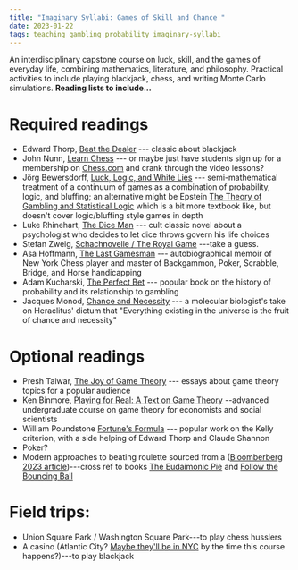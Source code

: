 ```yaml
---
title: "Imaginary Syllabi: Games of Skill and Chance "
date: 2023-01-22
tags: teaching gambling probability imaginary-syllabi
---
```


An interdisciplinary capstone course on luck, skill, and the games of everyday life, combining mathematics, literature, and philosophy.  Practical activities to include playing blackjack, chess, and writing Monte Carlo simulations. **Reading lists to include...**

# Required readings

* Edward Thorp, [Beat the Dealer](https://amzn.to/3GXL8g7) --- classic about blackjack
* John Nunn, [Learn Chess](https://amzn.to/3D5UR2H) --- or maybe just have students sign up for a membership on [Chess.com](https://www.chess.com) and crank through the video lessons?
* Jörg Bewersdorff, [Luck, Logic, and White Lies](https://amzn.to/3HiVEjn) --- semi-mathematical treatment of a continuum of games as a combination of probability, logic, and bluffing; an alternative might be Epstein [The Theory of Gambling and Statistical Logic](https://amzn.to/3J7DLFG) which is a bit more textbook like, but doesn't cover logic/bluffing style games in depth
* Luke Rhinehart, [The Dice Man](https://amzn.to/3Wydsvg) --- cult classic novel about a psychologist who decides to let dice throws govern his life choices
* Stefan Zweig, [Schachnovelle / The Royal Game](https://en.wikipedia.org/wiki/The_Royal_Game) ---take a guess.
* Asa Hoffmann, [The Last Gamesman](https://amzn.to/3JfiCcq) --- autobiographical memoir of New York Chess player and master of Backgammon, Poker, Scrabble, Bridge, and Horse handicapping
* Adam Kucharski, [The Perfect Bet](https://amzn.to/3XQs8XC) --- popular book on the history of probability and its relationship to gambling
* Jacques Monod, [Chance and Necessity](https://en.wikipedia.org/wiki/Chance_and_Necessity) --- a molecular biologist's take on Heraclitus' dictum that "Everything existing in the universe is the fruit of chance and necessity" 

# Optional readings

* Presh Talwar, [The Joy of Game Theory](https://amzn.to/3ZXPFrt) --- essays about game theory topics for a popular audience
* Ken Binmore, [Playing for Real: A Text on Game Theory](https://amzn.to/3iXl7Wk) --advanced undergraduate course on game theory for economists and social scientists
* William Poundstone [Fortune's Formula](https://amzn.to/3wk1N8D) --- popular work on the Kelly criterion, with a side helping of Edward Thorp and Claude Shannon
* Poker?  
* Modern approaches to beating roulette sourced from a ([Bloomberberg 2023 article](https://archive.ph/7CmWl))---cross ref to books [The Eudaimonic Pie](https://amzn.to/3GuKAPl) and [Follow the Bouncing Ball](https://amzn.to/3nXo3Ek) 


# Field trips:
* Union Square Park / Washington Square Park---to play chess husslers
* A casino (Atlantic City? [Maybe they'll be in NYC](https://www.nytimes.com/2023/01/13/nyregion/saks-casino-nyc.html) by the time this course happens?)---to play blackjack
